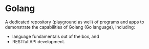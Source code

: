 # Golang
A dedicated repository (playground as well) of programs and apps to demonstrate the capabilities of Golang (Go language), including:
- language fundamentals out of the box, and
- RESTful API development.
